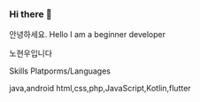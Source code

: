 ### Hi there 👋
안녕하세요.
Hello I am a beginner developer

노현우입니다

Skills
Platporms/Languages

java,android 
html,css,php,JavaScript,Kotlin,flutter

